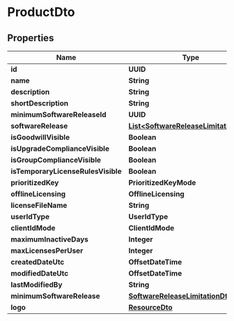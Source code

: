 

# ProductDto


## Properties

| Name | Type | Description | Notes |
|------------ | ------------- | ------------- | -------------|
|**id** | **UUID** |  |  [optional] |
|**name** | **String** |  |  |
|**description** | **String** |  |  [optional] |
|**shortDescription** | **String** |  |  [optional] |
|**minimumSoftwareReleaseId** | **UUID** |  |  [optional] |
|**softwareRelease** | [**List&lt;SoftwareReleaseLimitationDto&gt;**](SoftwareReleaseLimitationDto.md) |  |  [optional] |
|**isGoodwillVisible** | **Boolean** |  |  [optional] |
|**isUpgradeComplianceVisible** | **Boolean** |  |  [optional] |
|**isGroupComplianceVisible** | **Boolean** |  |  [optional] |
|**isTemporaryLicenseRulesVisible** | **Boolean** |  |  [optional] |
|**prioritizedKey** | **PrioritizedKeyMode** |  |  |
|**offlineLicensing** | **OfflineLicensing** |  |  [optional] |
|**licenseFileName** | **String** |  |  [optional] |
|**userIdType** | **UserIdType** |  |  [optional] |
|**clientIdMode** | **ClientIdMode** |  |  [optional] |
|**maximumInactiveDays** | **Integer** |  |  [optional] |
|**maxLicensesPerUser** | **Integer** |  |  [optional] |
|**createdDateUtc** | **OffsetDateTime** |  |  [optional] |
|**modifiedDateUtc** | **OffsetDateTime** |  |  [optional] |
|**lastModifiedBy** | **String** |  |  [optional] |
|**minimumSoftwareRelease** | [**SoftwareReleaseLimitationDto**](SoftwareReleaseLimitationDto.md) |  |  [optional] |
|**logo** | [**ResourceDto**](ResourceDto.md) |  |  [optional] |



